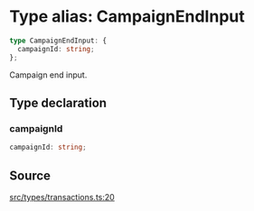 # Type alias: CampaignEndInput

```ts
type CampaignEndInput: {
  campaignId: string;
};
```

Campaign end input.

## Type declaration

### campaignId

```ts
campaignId: string;
```

## Source

[src/types/transactions.ts:20](https://github.com/torque-labs/torque-ts-sdk/blob/e7e20c5519300f3127faf1f4bde402ef91d14a40/src/types/transactions.ts#L20)
